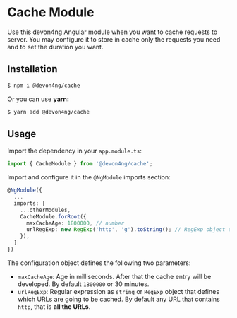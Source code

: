 # Cache Module

Use this devon4ng Angular module when you want to cache requests to server. You may configure it to store in cache only the requests you need and to set the duration you want.

## Installation

```bash
$ npm i @devon4ng/cache
```

Or you can use **yarn:**

```bash
$ yarn add @devon4ng/cache
```

## Usage

Import the dependency in your `app.module.ts`:

```typescript
import { CacheModule } from '@devon4ng/cache';
```

Import and configure it in the `@NgModule` imports section:

```typescript
@NgModule({
  ...
  imports: [
    ...otherModules,
    CacheModule.forRoot({
      maxCacheAge: 1800000, // number
      urlRegExp: new RegExp('http', 'g').toString(); // RegExp object or string
    }),
  ]
})
```

The configuration object defines the following two parameters:

- `maxCacheAge`: Age in milliseconds. After that the cache entry will be developed. By default `1800000` or 30 minutes.
- `urlRegExp`: Regular expression as `string` or `RegExp` object that defines which URLs are going to be cached. By default any URL that contains `http`, that is **all the URLs**.
